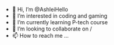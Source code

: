 - 👋 Hi, I’m @AshleiHello
- 👀 I’m interested in coding and gaming
- 🌱 I’m currently learning P-tech course
- 💞️ I’m looking to collaborate on /
- 📫 How to reach me ...

<!---
AshleiHello/AshleiHello is a ✨ special ✨ repository because its `README.md` (this file) appears on your GitHub profile.
You can click the Preview link to take a look at your changes.
--->
